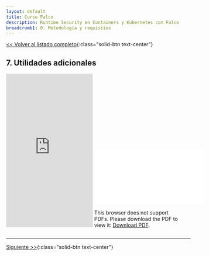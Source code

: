 ```yaml
---
layout: default
title: Curso Falco
description: Runtime Security en Containers y Kubernetes con Falco
breadcrumb1: 0. Metodología y requisitos
---
```

[<< Volver al listado completo](../){:class="solid-btn text-center"}

## 7. Utilidades adicionales

<div style="display:inline-block; width:47%;"
     class="embed-responsive embed-responsive-4by3">
    <iframe width="100%" height="420" src="https://www.youtube.com/embed/i3mqHhOV8CU" title="YouTube video player" frameborder="0" allow="accelerometer; autoplay; clipboard-write; encrypted-media; gyroscope; picture-in-picture" allowfullscreen></iframe>
</div>
<div style="display:inline-block; width:47%;"
     class="embed-responsive embed-responsive-4by3">
    <object data="./7.pdf" type="application/pdf" width="520px" height="420px" style="">
        <embed src="./7.pdf">
            <p>This browser does not support PDFs. Please download the PDF to view it: <a href="./7.pdf">Download PDF</a>.</p>
        </embed>
    </object>
</div>

---
[Siguiente >>](8.1.md){:class="solid-btn text-center"}


